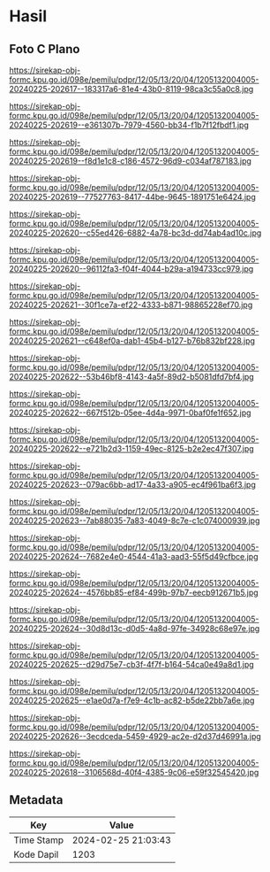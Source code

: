 # Hasil

## Foto C Plano

https://sirekap-obj-formc.kpu.go.id/098e/pemilu/pdpr/12/05/13/20/04/1205132004005-20240225-202617--183317a6-81e4-43b0-8119-98ca3c55a0c8.jpg

https://sirekap-obj-formc.kpu.go.id/098e/pemilu/pdpr/12/05/13/20/04/1205132004005-20240225-202619--e361307b-7979-4560-bb34-f1b7f12fbdf1.jpg

https://sirekap-obj-formc.kpu.go.id/098e/pemilu/pdpr/12/05/13/20/04/1205132004005-20240225-202619--f8d1e1c8-c186-4572-96d9-c034af787183.jpg

https://sirekap-obj-formc.kpu.go.id/098e/pemilu/pdpr/12/05/13/20/04/1205132004005-20240225-202619--77527763-8417-44be-9645-1891751e6424.jpg

https://sirekap-obj-formc.kpu.go.id/098e/pemilu/pdpr/12/05/13/20/04/1205132004005-20240225-202620--c55ed426-6882-4a78-bc3d-dd74ab4ad10c.jpg

https://sirekap-obj-formc.kpu.go.id/098e/pemilu/pdpr/12/05/13/20/04/1205132004005-20240225-202620--96112fa3-f04f-4044-b29a-a194733cc979.jpg

https://sirekap-obj-formc.kpu.go.id/098e/pemilu/pdpr/12/05/13/20/04/1205132004005-20240225-202621--30f1ce7a-ef22-4333-b871-98865228ef70.jpg

https://sirekap-obj-formc.kpu.go.id/098e/pemilu/pdpr/12/05/13/20/04/1205132004005-20240225-202621--c648ef0a-dab1-45b4-b127-b76b832bf228.jpg

https://sirekap-obj-formc.kpu.go.id/098e/pemilu/pdpr/12/05/13/20/04/1205132004005-20240225-202622--53b46bf8-4143-4a5f-89d2-b5081dfd7bf4.jpg

https://sirekap-obj-formc.kpu.go.id/098e/pemilu/pdpr/12/05/13/20/04/1205132004005-20240225-202622--667f512b-05ee-4d4a-9971-0baf0fe1f652.jpg

https://sirekap-obj-formc.kpu.go.id/098e/pemilu/pdpr/12/05/13/20/04/1205132004005-20240225-202622--e721b2d3-1159-49ec-8125-b2e2ec47f307.jpg

https://sirekap-obj-formc.kpu.go.id/098e/pemilu/pdpr/12/05/13/20/04/1205132004005-20240225-202623--079ac6bb-ad17-4a33-a905-ec4f961ba6f3.jpg

https://sirekap-obj-formc.kpu.go.id/098e/pemilu/pdpr/12/05/13/20/04/1205132004005-20240225-202623--7ab88035-7a83-4049-8c7e-c1c074000939.jpg

https://sirekap-obj-formc.kpu.go.id/098e/pemilu/pdpr/12/05/13/20/04/1205132004005-20240225-202624--7682e4e0-4544-41a3-aad3-55f5d49cfbce.jpg

https://sirekap-obj-formc.kpu.go.id/098e/pemilu/pdpr/12/05/13/20/04/1205132004005-20240225-202624--4576bb85-ef84-499b-97b7-eecb912671b5.jpg

https://sirekap-obj-formc.kpu.go.id/098e/pemilu/pdpr/12/05/13/20/04/1205132004005-20240225-202624--30d8d13c-d0d5-4a8d-97fe-34928c68e97e.jpg

https://sirekap-obj-formc.kpu.go.id/098e/pemilu/pdpr/12/05/13/20/04/1205132004005-20240225-202625--d29d75e7-cb3f-4f7f-b164-54ca0e49a8d1.jpg

https://sirekap-obj-formc.kpu.go.id/098e/pemilu/pdpr/12/05/13/20/04/1205132004005-20240225-202625--e1ae0d7a-f7e9-4c1b-ac82-b5de22bb7a6e.jpg

https://sirekap-obj-formc.kpu.go.id/098e/pemilu/pdpr/12/05/13/20/04/1205132004005-20240225-202626--3ecdceda-5459-4929-ac2e-d2d37d46991a.jpg

https://sirekap-obj-formc.kpu.go.id/098e/pemilu/pdpr/12/05/13/20/04/1205132004005-20240225-202618--3106568d-40f4-4385-9c06-e59f32545420.jpg


## Metadata

| Key        | Value               |
| ---------- | ------------------- |
| Time Stamp | 2024-02-25 21:03:43 |
| Kode Dapil | 1203                |



